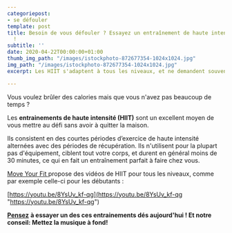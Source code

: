 ```yaml
---
categoriepost:
- se défouler
template: post
title: Besoin de vous défouler ? Essayez un entraînement de haute intensité aujourd'hui
  !
subtitle: ''
date: 2020-04-22T00:00:00+01:00
thumb_img_path: "/images/istockphoto-872677354-1024x1024.jpg"
img_path: "/images/istockphoto-872677354-1024x1024.jpg"
excerpt: Les HIIT s'adaptent à tous les niveaux, et ne demandent souvent aucun équipement.

---
```

Vous voulez brûler des calories mais que vous n'avez pas beaucoup de temps ?

Les **entrainements de haute intensité (HIIT)** sont un excellent moyen de vous mettre au défi sans avoir à quitter la maison.

Ils consistent en des courtes périodes d’exercice de haute intensité alternées avec des périodes de récupération. Ils n'utilisent pour la plupart pas d'équipement, ciblent tout votre corps, et durent en général moins de 30 minutes, ce qui en fait un entraînement parfait à faire chez vous.

[Move Your Fit ](https://www.moveyourfit.com/hiit/)propose des vidéos de HIIT pour tous les niveaux, comme par exemple celle-ci pour les débutants :

[https://youtu.be/8YsUv_kf-qg](https://youtu.be/8YsUv_kf-qg "https://youtu.be/8YsUv_kf-qg")

[**Pensez**](https://youtu.be/8YsUv_kf-qg) **à essayer un des ces entrainements dés aujourd'hui ! Et notre conseil: Mettez la musique à fond!**